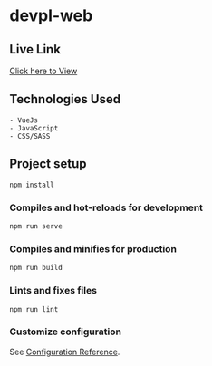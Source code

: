 # devpl-web

## Live Link
[Click here to View](https://zlequiz.netlify.app/)


## Technologies Used
```
- VueJs
- JavaScript
- CSS/SASS
```


## Project setup
```
npm install
```

### Compiles and hot-reloads for development
```
npm run serve
```

### Compiles and minifies for production
```
npm run build
```

### Lints and fixes files
```
npm run lint
```

### Customize configuration
See [Configuration Reference](https://cli.vuejs.org/config/).
